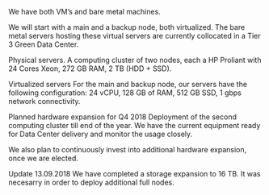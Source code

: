 We have both VM’s and bare metal machines.

We will start with a main and a backup node, both virtualized. The bare metal servers hosting these virtual servers are currently collocated in a Tier 3 Green Data Center.

Physical servers.
A computing cluster of two nodes, each a HP Proliant with 24 Cores Xeon, 272 GB RAM, 2 TB (HDD + SSD).

Virtualized servers
For the main and backup node, our servers have the following configuration:
24 vCPU, 128 GB of RAM, 512 GB SSD, 1 gbps network connectivity.

Planned hardware expansion for Q4 2018
Deployment of the second computing cluster till end of the year. We have the current equipment ready for Data Center delivery and monitor the usage closely. 

We also plan to continuously invest into additional hardware expansion, once we are elected.

Update 13.09.2018
We have completed a storage expansion to 16 TB. It was necesarry in order to deploy additional full nodes.
